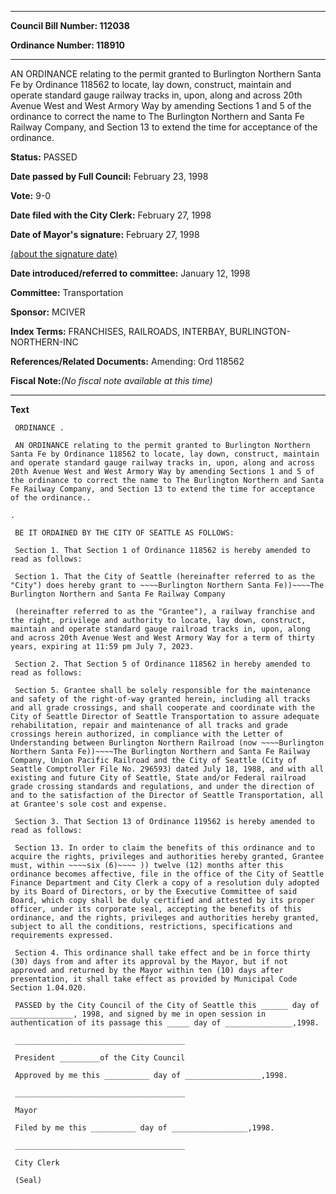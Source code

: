 

********

**Council Bill Number: 112038**
   
**Ordinance Number: 118910**
********

 AN ORDINANCE relating to the permit granted to Burlington Northern Santa Fe by Ordinance 118562 to locate, lay down, construct, maintain and operate standard gauge railway tracks in, upon, along and across 20th Avenue West and West Armory Way by amending Sections 1 and 5 of the ordinance to correct the name to The Burlington Northern and Santa Fe Railway Company, and Section 13 to extend the time for acceptance of the ordinance.

**Status:** PASSED
   
**Date passed by Full Council:** February 23, 1998
   
**Vote:** 9-0
   
**Date filed with the City Clerk:** February 27, 1998
   
**Date of Mayor's signature:** February 27, 1998
   
[(about the signature date)](/~public/approvaldate.htm)
   
   
   
**Date introduced/referred to committee:** January 12, 1998
   
**Committee:** Transportation
   
**Sponsor:** MCIVER
   
   
**Index Terms:** FRANCHISES, RAILROADS, INTERBAY, BURLINGTON-NORTHERN-INC

**References/Related Documents:** Amending: Ord 118562

**Fiscal Note:**_(No fiscal note available at this time)_

********

**Text**
   
```
 ORDINANCE .

 AN ORDINANCE relating to the permit granted to Burlington Northern Santa Fe by Ordinance 118562 to locate, lay down, construct, maintain and operate standard gauge railway tracks in, upon, along and across 20th Avenue West and West Armory Way by amending Sections 1 and 5 of the ordinance to correct the name to The Burlington Northern and Santa Fe Railway Company, and Section 13 to extend the time for acceptance of the ordinance..

.

 BE IT ORDAINED BY THE CITY OF SEATTLE AS FOLLOWS:

 Section 1. That Section 1 of Ordinance 118562 is hereby amended to read as follows:

 Section 1. That the City of Seattle (hereinafter referred to as the "City") does hereby grant to ~~~~Burlington Northern Santa Fe))~~~~The Burlington Northern and Santa Fe Railway Company

 (hereinafter referred to as the "Grantee"), a railway franchise and the right, privilege and authority to locate, lay down, construct, maintain and operate standard gauge railroad tracks in, upon, along and across 20th Avenue West and West Armory Way for a term of thirty years, expiring at 11:59 pm July 7, 2023.

 Section 2. That Section 5 of Ordinance 118562 in hereby amended to read as follows:

 Section 5. Grantee shall be solely responsible for the maintenance and safety of the right-of-way granted herein, including all tracks and all grade crossings, and shall cooperate and coordinate with the City of Seattle Director of Seattle Transportation to assure adequate rehabilitation, repair and maintenance of all tracks and grade crossings herein authorized, in compliance with the Letter of Understanding between Burlington Northern Railroad (now ~~~~Burlington Northern Santa Fe))~~~~The Burlington Northern and Santa Fe Railway Company, Union Pacific Railroad and the City of Seattle (City of Seattle Comptroller File No. 296593) dated July 18, 1988, and with all existing and future City of Seattle, State and/or Federal railroad grade crossing standards and regulations, and under the direction of and to the satisfaction of the Director of Seattle Transportation, all at Grantee's sole cost and expense.

 Section 3. That Section 13 of Ordinance 119562 is hereby amended to read as follows:

 Section 13. In order to claim the benefits of this ordinance and to acquire the rights, privileges and authorities hereby granted, Grantee must, within ~~~~six (6)~~~~ )) twelve (12) months after this ordinance becomes affective, file in the office of the City of Seattle Finance Department and City Clerk a copy of a resolution duly adopted by its Board of Directors, or by the Executive Committee of said Board, which copy shall be duly certified and attested by its proper officer, under its corporate seal, accepting the benefits of this ordinance, and the rights, privileges and authorities hereby granted, subject to all the conditions, restrictions, specifications and requirements expressed.

 Section 4. This ordinance shall take effect and be in force thirty (30) days from and after its approval by the Mayor, but if not approved and returned by the Mayor within ten (10) days after presentation, it shall take effect as provided by Municipal Code Section 1.04.020.

 PASSED by the City Council of the City of Seattle this ______ day of ______________, 1998, and signed by me in open session in authentication of its passage this _____ day of _______________,1998.

 ______________________________________

 President _________of the City Council

 Approved by me this __________ day of _________________,1998.

 ______________________________________

 Mayor

 Filed by me this __________ day of _________________,1998.

 ______________________________________

 City Clerk

 (Seal)

```
